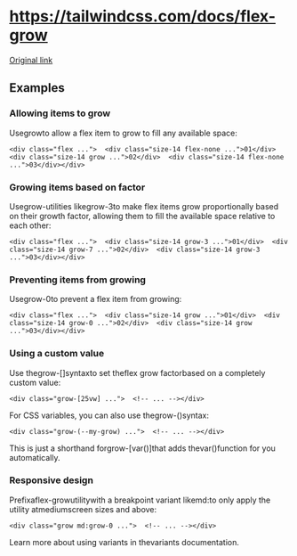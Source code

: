 # https://tailwindcss.com/docs/flex-grow

[Original link](https://tailwindcss.com/docs/flex-grow)

## Examples

### Allowing items to grow

Usegrowto allow a flex item to grow to fill any available space:

```
<div class="flex ...">  <div class="size-14 flex-none ...">01</div>  <div class="size-14 grow ...">02</div>  <div class="size-14 flex-none ...">03</div></div>
```

### Growing items based on factor

Usegrow-<number>utilities likegrow-3to make flex items grow proportionally based on their growth factor, allowing them to fill the available space relative to each other:

```
<div class="flex ...">  <div class="size-14 grow-3 ...">01</div>  <div class="size-14 grow-7 ...">02</div>  <div class="size-14 grow-3 ...">03</div></div>
```

### Preventing items from growing

Usegrow-0to prevent a flex item from growing:

```
<div class="flex ...">  <div class="size-14 grow ...">01</div>  <div class="size-14 grow-0 ...">02</div>  <div class="size-14 grow ...">03</div></div>
```

### Using a custom value

Use thegrow-[<value>]syntaxto set theflex grow factorbased on a completely custom value:

```
<div class="grow-[25vw] ...">  <!-- ... --></div>
```

For CSS variables, you can also use thegrow-(<custom-property>)syntax:

```
<div class="grow-(--my-grow) ...">  <!-- ... --></div>
```

This is just a shorthand forgrow-[var(<custom-property>)]that adds thevar()function for you automatically.

### Responsive design

Prefixaflex-growutilitywith a breakpoint variant likemd:to only apply the utility atmediumscreen sizes and above:

```
<div class="grow md:grow-0 ...">  <!-- ... --></div>
```

Learn more about using variants in thevariants documentation.
